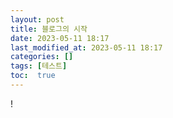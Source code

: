 ```yaml
---
layout: post
title: 블로그의 시작
date: 2023-05-11 18:17
last_modified_at: 2023-05-11 18:17
categories: []
tags: [테스트]
toc:  true
---
```

!
